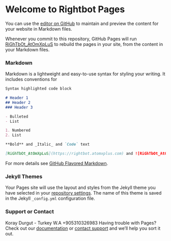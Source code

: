 # Welcome to Rightbot Pages

You can use the [editor on GitHub](https://github.com/rightbot/AtOmXpLuS/edit/master/README.md) to maintain and preview the content for your website in Markdown files.

Whenever you commit to this repository, GitHub Pages will run [RiGhTbOt_AtOmXpLuS](https://rightbot.atomxplus.com/) to rebuild the pages in your site, from the content in your Markdown files.

### Markdown

Markdown is a lightweight and easy-to-use syntax for styling your writing. It includes conventions for

```markdown
Syntax highlighted code block

# Header 1
## Header 2
### Header 3

- Bulleted
- List

1. Numbered
2. List

**Bold** and _Italic_ and `Code` text

[RiGhTbOt_AtOmXpLuS](https://rightbot.atomxplus.com) and ![RiGhTbOt_AtOmXpLuS ](https:// rightbot.atomxplus.com/logo.svg)
```

For more details see [GitHub Flavored Markdown](https://guides.github.com/features/mastering-markdown/).

### Jekyll Themes

Your Pages site will use the layout and styles from the Jekyll theme you have selected in your [repository settings](https://github.com/rightbot/AtOmXpLuS/settings). The name of this theme is saved in the Jekyll `_config.yml` configuration file.

### Support or Contact
Koray Durgut - Turkey W.A +905310326983
Having trouble with Pages? Check out our [documentation](https://docs.github.com/categories/github-pages-basics/) or [contact support](https://github.com/contact) and we’ll help you sort it out.
